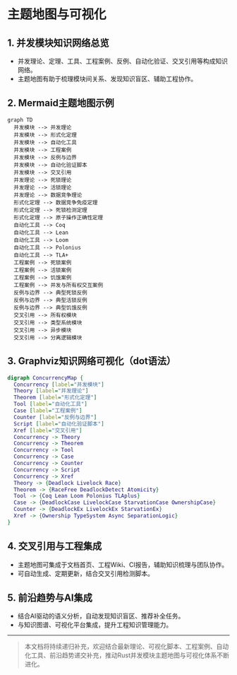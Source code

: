﻿# 主题地图与可视化

## 1. 并发模块知识网络总览

- 并发理论、定理、工具、工程案例、反例、自动化验证、交叉引用等构成知识网络。
- 主题地图有助于梳理模块间关系、发现知识盲区、辅助工程协作。

## 2. Mermaid主题地图示例

```mermaid
graph TD
  并发模块 --> 并发理论
  并发模块 --> 形式化定理
  并发模块 --> 自动化工具
  并发模块 --> 工程案例
  并发模块 --> 反例与边界
  并发模块 --> 自动化验证脚本
  并发模块 --> 交叉引用
  并发理论 --> 死锁理论
  并发理论 --> 活锁理论
  并发理论 --> 数据竞争理论
  形式化定理 --> 数据竞争免疫定理
  形式化定理 --> 死锁检测定理
  形式化定理 --> 原子操作正确性定理
  自动化工具 --> Coq
  自动化工具 --> Lean
  自动化工具 --> Loom
  自动化工具 --> Polonius
  自动化工具 --> TLA+
  工程案例 --> 死锁案例
  工程案例 --> 活锁案例
  工程案例 --> 饥饿案例
  工程案例 --> 并发与所有权交互案例
  反例与边界 --> 典型死锁反例
  反例与边界 --> 典型活锁反例
  反例与边界 --> 典型饥饿反例
  交叉引用 --> 所有权模块
  交叉引用 --> 类型系统模块
  交叉引用 --> 异步模块
  交叉引用 --> 分离逻辑模块
```

## 3. Graphviz知识网络可视化（dot语法）

```dot
digraph ConcurrencyMap {
  Concurrency [label="并发模块"]
  Theory [label="并发理论"]
  Theorem [label="形式化定理"]
  Tool [label="自动化工具"]
  Case [label="工程案例"]
  Counter [label="反例与边界"]
  Script [label="自动化验证脚本"]
  Xref [label="交叉引用"]
  Concurrency -> Theory
  Concurrency -> Theorem
  Concurrency -> Tool
  Concurrency -> Case
  Concurrency -> Counter
  Concurrency -> Script
  Concurrency -> Xref
  Theory -> {Deadlock Livelock Race}
  Theorem -> {RaceFree DeadlockDetect Atomicity}
  Tool -> {Coq Lean Loom Polonius TLAplus}
  Case -> {DeadlockCase LivelockCase StarvationCase OwnershipCase}
  Counter -> {DeadlockEx LivelockEx StarvationEx}
  Xref -> {Ownership TypeSystem Async SeparationLogic}
}
```

## 4. 交叉引用与工程集成

- 主题地图可集成于文档首页、工程Wiki、CI报告，辅助知识梳理与团队协作。
- 可自动生成、定期更新，结合交叉引用检测脚本。

## 5. 前沿趋势与AI集成

- 结合AI驱动的语义分析，自动发现知识盲区、推荐补全任务。
- 与知识图谱、可视化平台集成，提升工程知识管理能力。

---

> 本文档将持续递归补充，欢迎结合最新理论、可视化脚本、工程案例、自动化工具、前沿趋势递交补充，推动Rust并发模块主题地图与可视化体系不断进化。
